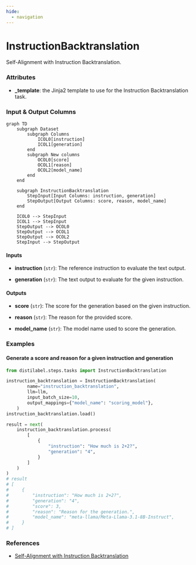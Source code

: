 ```yaml
---
hide:
  - navigation
---
```

# InstructionBacktranslation

Self-Alignment with Instruction Backtranslation.







### Attributes

- **_template**: the Jinja2 template to use for the Instruction Backtranslation task.





### Input & Output Columns

``` mermaid
graph TD
	subgraph Dataset
		subgraph Columns
			ICOL0[instruction]
			ICOL1[generation]
		end
		subgraph New columns
			OCOL0[score]
			OCOL1[reason]
			OCOL2[model_name]
		end
	end

	subgraph InstructionBacktranslation
		StepInput[Input Columns: instruction, generation]
		StepOutput[Output Columns: score, reason, model_name]
	end

	ICOL0 --> StepInput
	ICOL1 --> StepInput
	StepOutput --> OCOL0
	StepOutput --> OCOL1
	StepOutput --> OCOL2
	StepInput --> StepOutput

```


#### Inputs


- **instruction** (`str`): The reference instruction to evaluate the text output.

- **generation** (`str`): The text output to evaluate for the given instruction.




#### Outputs


- **score** (`str`): The score for the generation based on the given instruction.

- **reason** (`str`): The reason for the provided score.

- **model_name** (`str`): The model name used to score the generation.





### Examples


#### Generate a score and reason for a given instruction and generation
```python
from distilabel.steps.tasks import InstructionBacktranslation

instruction_backtranslation = InstructionBacktranslation(
        name="instruction_backtranslation",
        llm=llm,
        input_batch_size=10,
        output_mappings={"model_name": "scoring_model"},
    )
instruction_backtranslation.load()

result = next(
    instruction_backtranslation.process(
        [
            {
                "instruction": "How much is 2+2?",
                "generation": "4",
            }
        ]
    )
)
# result
# [
#     {
#         "instruction": "How much is 2+2?",
#         "generation": "4",
#         "score": 3,
#         "reason": "Reason for the generation.",
#         "model_name": "meta-llama/Meta-Llama-3.1-8B-Instruct",
#     }
# ]
```




### References

- [Self-Alignment with Instruction Backtranslation](https://arxiv.org/abs/2308.06259)


